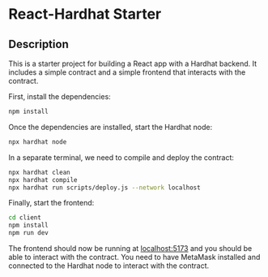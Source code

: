 # React-Hardhat Starter

## Description

This is a starter project for building a React app with a Hardhat backend. It includes a simple contract and a simple frontend that interacts with the contract.

First, install the dependencies:

```bash
npm install
```

Once the dependencies are installed, start the Hardhat node:

```bash
npx hardhat node
```

In a separate terminal, we need to compile and deploy the contract:

```bash
npx hardhat clean
npx hardhat compile
npx hardhat run scripts/deploy.js --network localhost
```

Finally, start the frontend:

```bash
cd client
npm install
npm run dev
```

The frontend should now be running at [localhost:5173](http://localhost:5173) and you should be able to interact with the contract. You need to have MetaMask installed and connected to the Hardhat node to interact with the contract.

